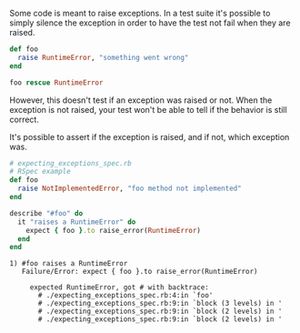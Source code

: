 Some code is meant to raise exceptions. In a test suite it's possible to simply silence the exception in order to have the test not fail when they are raised.

```ruby    
def foo
  raise RuntimeError, "something went wrong"
end

foo rescue RuntimeError
```    
 
However, this doesn't test if an exception was raised or not. When the exception is not raised, your test won't be able to tell if the behavior is still correct.

It's possible to assert if the exception is raised, and if not, which exception was.

```ruby
# expecting_exceptions_spec.rb
# RSpec example
def foo
  raise NotImplementedError, "foo method not implemented"
end

describe "#foo" do
  it "raises a RuntimeError" do
    expect { foo }.to raise_error(RuntimeError)
  end
end
```    

```
1) #foo raises a RuntimeError
   Failure/Error: expect { foo }.to raise_error(RuntimeError)

     expected RuntimeError, got # with backtrace:
       # ./expecting_exceptions_spec.rb:4:in `foo'
       # ./expecting_exceptions_spec.rb:9:in `block (3 levels) in '
       # ./expecting_exceptions_spec.rb:9:in `block (2 levels) in '
       # ./expecting_exceptions_spec.rb:9:in `block (2 levels) in '    
```

